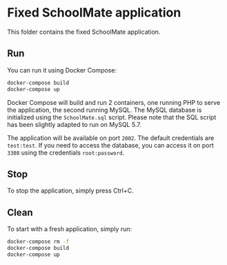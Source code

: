 # Fixed SchoolMate application

This folder contains the fixed SchoolMate application.

## Run

You can run it using Docker Compose:
```bash
docker-compose build
docker-compose up
```

Docker Compose will build and run 2 containers, one running PHP to serve the application,
the second running MySQL. The MySQL database is initialized using the `SchoolMate.sql` script.
Please note that the SQL script has been slightly adapted to run on MySQL 5.7.

The application will be available on port `2002`. The default credentials are `test:test`.
If you need to access the database, you can access it on port `3308` using the credentials `root:password`.

## Stop
To stop the application, simply press Ctrl+C.

## Clean
To start with a fresh application, simply run:
```bash
docker-compose rm -f
docker-compose build
docker-compose up
```
